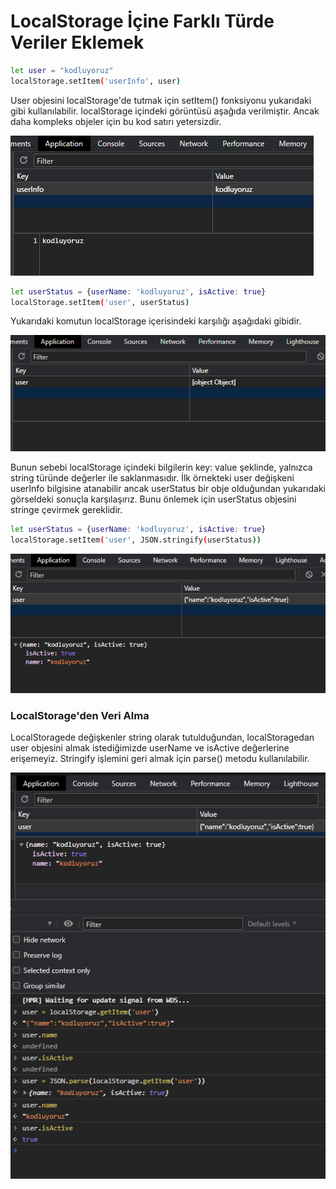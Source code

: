 # LocalStorage İçine Farklı Türde Veriler Eklemek

```bash
let user = "kodluyoruz" 
localStorage.setItem('userInfo', user)
```

User objesini localStorage'de tutmak için setItem() fonksiyonu yukarıdaki gibi kullanılabilir. localStorage içindeki görüntüsü aşağıda verilmiştir. Ancak daha kompleks objeler için bu kod satırı yetersizdir. 

![user](https://raw.githubusercontent.com/Kodluyoruz/taskforce/main/javascript/javascript-temel/localstorage-icerisine-farkli-turde-veriler-eklemek/images/user.png)  

 ```bash
let userStatus = {userName: 'kodluyoruz', isActive: true}
localStorage.setItem('user', userStatus)
 ```
Yukarıdaki komutun localStorage içerisindeki karşılığı aşağıdaki gibidir. 

![user-complex](https://raw.githubusercontent.com/Kodluyoruz/taskforce/main/javascript/javascript-temel/localstorage-icerisine-farkli-turde-veriler-eklemek/images/user-complex.png)

Bunun sebebi localStorage içindeki bilgilerin key: value şeklinde, yalnızca string türünde değerler ile saklanmasıdır. İlk örnekteki user değişkeni userInfo bilgisine atanabilir ancak userStatus bir obje olduğundan yukarıdaki görseldeki sonuçla karşılaşırız. Bunu önlemek için userStatus objesini stringe çevirmek gereklidir.


 ```bash
let userStatus = {userName: 'kodluyoruz', isActive: true}
localStorage.setItem('user', JSON.stringify(userStatus))
 ```

![user-complex](https://raw.githubusercontent.com/Kodluyoruz/taskforce/main/javascript/javascript-temel/localstorage-icerisine-farkli-turde-veriler-eklemek/images/user-complex-fixed.png)

### LocalStorage'den Veri Alma 
LocalStoragede değişkenler string olarak tutulduğundan, localStoragedan user objesini almak istediğimizde userName ve isActive değerlerine erişemeyiz. Stringify işlemini geri almak için parse() metodu kullanılabilir. 

![user-complex](https://raw.githubusercontent.com/Kodluyoruz/taskforce/main/javascript/javascript-temel/localstorage-icerisine-farkli-turde-veriler-eklemek/images/localStorage-getItem-parse.png)

